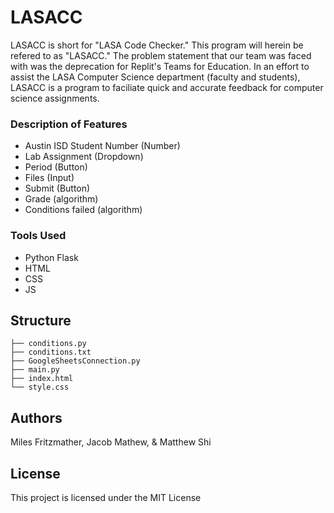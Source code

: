 # LASACC
LASACC is short for "LASA Code Checker." This program will herein be refered to as "LASACC." The problem statement that our team was faced with was the deprecation for Replit's Teams for Education. In an effort to assist the LASA Computer Science department (faculty and students), LASACC is a program to faciliate quick and accurate feedback for computer science assignments.

### Description of Features
- Austin ISD Student Number (Number)
- Lab Assignment (Dropdown)
- Period (Button)
- Files (Input)
- Submit (Button)
- Grade (algorithm)
- Conditions failed (algorithm)

### Tools Used
- Python Flask
- HTML
- CSS
- JS

## Structure
```
├── conditions.py
├── conditions.txt
├── GoogleSheetsConnection.py
├── main.py
├── index.html
└── style.css
```

## Authors

Miles Fritzmather, Jacob Mathew, & Matthew Shi

## License

This project is licensed under the MIT License

